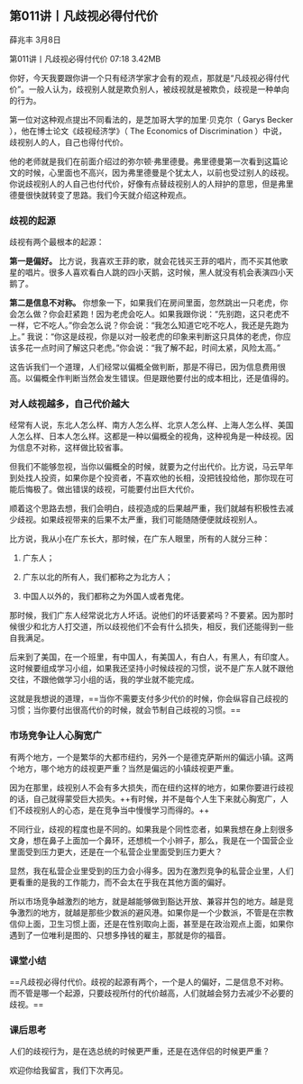 

## 第011讲丨凡歧视必得付代价


薛兆丰
3月8日

第011讲丨凡歧视必得付代价
07:18 3.42MB


你好，今天我要跟你讲一个只有经济学家才会有的观点，那就是“凡歧视必得付代价”。一般人认为，歧视别人就是欺负别人，被歧视就是被欺负，歧视是一种单向的行为。

第一位对这种观点提出不同看法的，是芝加哥大学的加里·贝克尔（ Garys Becker ），他在博士论文《歧视经济学》（ The Economics of Discrimination ）中说，歧视别人的人，自己也得付代价。

他的老师就是我们在前面介绍过的弥尔顿·弗里德曼。弗里德曼第一次看到这篇论文的时候，心里面也不高兴，因为弗里德曼是个犹太人，以前也受过别人的歧视。你说歧视别人的人自己也付代价，好像有点替歧视别人的人辩护的意思，但是弗里德曼很快就转变了思路。我们今天就介绍这种观点。

### 歧视的起源

歧视有两个最根本的起源：

**第一是偏好。** 比方说，我喜欢王菲的歌，就会花钱买王菲的唱片，而不买其他歌星的唱片。很多人喜欢看白人跳的四小天鹅，这时候，黑人就没有机会表演四小天鹅了。

**第二是信息不对称。** 你想象一下，如果我们在房间里面，忽然跳出一只老虎，你会怎么做？你会赶紧跑！因为老虎会吃人。如果我跟你说：“先别跑，这只老虎不一样，它不吃人。”你会怎么说？你会说：“我怎么知道它吃不吃人，我还是先跑为上。”
我说：“你这是歧视，你是以对一般老虎的印象来判断这只具体的老虎，你应该多花一点时间了解这只老虎。”你会说：“我了解不起，时间太紧，风险太高。”

这告诉我们一个道理，人们经常以偏概全做判断，那是不得已，因为信息费用很高。以偏概全作判断当然会发生错误。但是跟他要付出的成本相比，还是值得的。

### 对人歧视越多，自己代价越大

经常有人说，东北人怎么样、南方人怎么样、北京人怎么样、上海人怎么样、美国人怎么样、日本人怎么样。这都是一种以偏概全的视角，这种视角是一种歧视。因为信息不对称，这样做比较省事。

但我们不能够忽视，当你以偏概全的时候，就要为之付出代价。比方说，马云早年到处找人投资，如果你是个投资者，不喜欢他的长相，没把钱投给他，那你现在可能后悔极了。做出错误的歧视，可能要付出巨大代价。

顺着这个思路去想，我们会明白，歧视造成的后果越严重，我们就越有积极性去减少歧视。如果歧视带来的后果不太严重，我们可能随随便便就歧视别人。

比方说，我从小在广东长大，那时候，在广东人眼里，所有的人就分三种：

1. 广东人；

2. 广东以北的所有人，我们都称之为北方人；

3. 中国人以外的，我们都称之为外国人或者鬼佬。

那时候，我们广东人经常说北方人坏话。说他们的坏话要紧吗？不要紧。因为那时候很少和北方人打交道，所以歧视他们不会有什么损失，相反，我们还能得到一些自我满足。

后来到了美国，在一个班里，有中国人，有美国人，有白人，有黑人，有印度人。这时候要组成学习小组，如果我还坚持小时候歧视的习惯，说不是广东人就不跟他交往，不跟他做学习小组的话，我的学业就不能完成。

这就是我想说的道理，==当你不需要支付多少代价的时候，你会纵容自己歧视的习惯；当你要付出很高代价的时候，就会节制自己歧视的习惯。==

### 市场竞争让人心胸宽广

有两个地方，一个是繁华的大都市纽约，另外一个是德克萨斯州的偏远小镇。这两个地方，哪个地方的歧视更严重？当然是偏远的小镇歧视更严重。

因为在那里，歧视别人不会有多大损失，而在纽约这样的地方，如果你要进行歧视的话，自己就得蒙受巨大损失。++有时候，并不是每个人生下来就心胸宽广，人们不歧视别人的心态，是在竞争当中慢慢学习而得的。++

不同行业，歧视的程度也是不同的。如果我是个同性恋者，如果我想在身上刻很多文身，想在鼻子上面加一个鼻环，还想梳一个小辫子，那么，我是在一个国营企业里面受到压力更大，还是在一个私营企业里面受到压力更大？

显然，我在私营企业里受到的压力会小得多。因为在激烈竞争的私营企业里，人们更看重的是我的工作能力，而不会太在乎我在其他方面的偏好。

所以市场竞争越激烈的地方，就是越能够做到豁达开放、兼容并包的地方。越是竞争激烈的地方，就越是那些少数派的避风港。如果你是一个少数派，不管是在宗教信仰上面，卫生习惯上面，还是在性别取向上面，甚至是在政治观点上面，如果你遇到了一位唯利是图的、只想多挣钱的雇主，那就是你的福音。

### 课堂小结

==凡歧视必得付代价。歧视的起源有两个，一个是人的偏好，二是信息不对称。而不管是哪一个起源，只要歧视所付的代价越高，人们就越会努力去减少不必要的歧视。==

### 课后思考

人们的歧视行为，是在选总统的时候更严重，还是在选伴侣的时候更严重？

欢迎你给我留言，我们下次再见。
